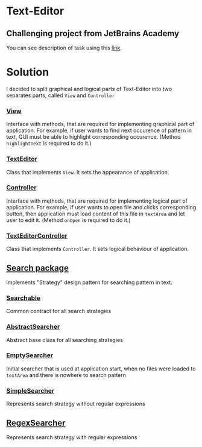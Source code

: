 # Text-Editor
## Challenging project from JetBrains Academy
You can see description of task using this [link](https://hyperskill.org/projects/38).

# Solution
I decided to split graphical and logical parts of Text-Editor into two separates parts, called `View` and `Controller`

### [View](https://github.com/AlexeyShik/Text-Editor/blob/main/src/editor/View.java)
Interface with methods, that are required for implementing graphical part of application. For example, if user wants to find next occurence of pattern in text, GUI must be able to highlight corresponding occurence. (Method `highlightText` is required to do it.)

### [TextEditor](https://github.com/AlexeyShik/Text-Editor/blob/main/src/editor/TextEditor.java)
Class that implements `View`. It sets the appearance of application.

### [Controller](https://github.com/AlexeyShik/Text-Editor/blob/main/src/editor/Controller.java)
Interface with methods, that are required for implementing logical part of application. For example, if user wants to open file and clicks corresponding button, then application must load content of this file in `textArea` and let user to edit it. (Method `onOpen` is required to do it.)

### [TextEditorController](https://github.com/AlexeyShik/Text-Editor/blob/main/src/editor/TextEditorController.java)
Class that implements `Controller`. It sets logical behaviour of application.

## [Search package](https://github.com/AlexeyShik/Text-Editor/tree/main/src/editor/search)
Implements "Strategy" design pattern for searching pattern in text.

### [Searchable](https://github.com/AlexeyShik/Text-Editor/blob/main/src/editor/search/Searchable.java)
Common contract for all search strategies

### [AbstractSearcher](https://github.com/AlexeyShik/Text-Editor/blob/main/src/editor/search/AbstractSearcher.java)
Abstract base class for all searching strategies

### [EmptySearcher](https://github.com/AlexeyShik/Text-Editor/blob/main/src/editor/search/EmptySearcher.java)
Initial searcher that is used at application start, when no files were loaded to `textArea` and there is nowhere to search pattern

### [SimpleSearcher](https://github.com/AlexeyShik/Text-Editor/blob/main/src/editor/search/SimpleSearcher.java)
Represents search strategy without regular expressions

## [RegexSearcher](https://github.com/AlexeyShik/Text-Editor/blob/main/src/editor/search/RegexSearcher.java)
Represents search strategy with regular expressions
